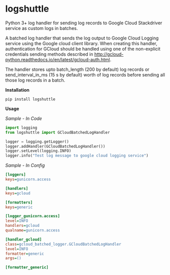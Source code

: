 # logshuttle
Python 3+ log handler for sending log records to Google Cloud Stackdriver service as custom logs in batches.

A batched log handler that sends the log output to Google Cloud Logging service using
the Google cloud client library. When creating this handler, authentication for GCloud should
be handled using one of the non-explicit credentials sending methods described in 
http://gcloud-python.readthedocs.io/en/latest/gcloud-auth.html.

The handler stores upto batch_length (200 by default) log records or send_interval_in_ms (15 s by default) 
worth of log records before sending all those log records in a batch.

**Installation**

`pip install logshuttle`

**Usage**

*Sample - In Code*

```python
import logging
from logshuttle import GCloudBatchedLogHandler

logger = logging.getLogger()
logger.addHandler(GCloudBatchedLogHandler())
logger.setLevel(logging.INFO)
logger.info("Test log message to google cloud logging service")

```

*Sample - In Config*

```ini
[loggers]
keys=gunicorn.access

[handlers]
keys=gcloud

[formatters]
keys=generic

[logger_gunicorn.access]
level=INFO
handlers=gcloud
qualname=gunicorn.access

[handler_gcloud]
class=gcloud_batched_logger.GCloudBatchedLogHandler
level=INFO
formatter=generic
args=()

[formatter_generic]

```